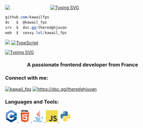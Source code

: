 <a href="https://git.io/typing-svg"><img src="https://readme-typing-svg.demolab.com?font=Fira+Code&pause=1000&color=F70000&width=435&lines=kawail_fps+|+Le+fan+de+b%C3%A9b%C3%A9+yoda" alt="Typing SVG" /></a>
<img align="left" src="https://cdn.discordapp.com/attachments/1408176612125577280/1410402170028822759/51339-babyyoda-christmas.png?ex=68b0e2e1&is=68af9161&hm=bed5935f7cd4f17215b80d88786a4653fdf25d8fd0e941ed085b9fb9ce1add0e&" width="147"/>
```csharp
github.com/kawailfps
dc   $  @kawail_fps
srv  $  dsc.gg/theredghjuvan
web  $  sexxy.lol/kawail_fps
```
![](https://komarev.com/ghpvc/?username=kawailfps) [![TypeScript](https://badges.frapsoft.com/typescript/love/typescript.svg?v=101)](https://github.com/ellerbrock/typescript-badges/) 

[![Typing SVG](https://readme-typing-svg.demolab.com?font=Fira+Code&pause=1000&color=00F747&width=435&lines=Hi+my+fake+name+is+kawail+i'm+developer+;and+i+love+baby+yoda+i'm+coding+;on+java+script+html+python+and+more)](https://git.io/typing-svg)

<h3 align="center">A passionate frontend developer from France</h3>

<h3 align="left">Connect with me:</h3>
<p align="left">
<a href="https://www.youtube.com/c/kawail_fps" target="blank"><img align="center" src="https://raw.githubusercontent.com/rahuldkjain/github-profile-readme-generator/master/src/images/icons/Social/youtube.svg" alt="kawail_fps" height="30" width="40" /></a>
<a href="https://dsc.gg/theredghjuvan" target="blank"><img align="center" src="https://raw.githubusercontent.com/rahuldkjain/github-profile-readme-generator/master/src/images/icons/Social/discord.svg" alt="https://dsc.gg/theredghjuvan" height="30" width="40" /></a>
</p>

<h3 align="left">Languages and Tools:</h3>
<p align="left"> <a href="https://www.w3schools.com/cpp/" target="_blank" rel="noreferrer"> <img src="https://raw.githubusercontent.com/devicons/devicon/master/icons/cplusplus/cplusplus-original.svg" alt="cplusplus" width="40" height="40"/> </a> <a href="https://www.w3.org/html/" target="_blank" rel="noreferrer"> <img src="https://raw.githubusercontent.com/devicons/devicon/master/icons/html5/html5-original-wordmark.svg" alt="html5" width="40" height="40"/> </a> <a href="https://www.java.com" target="_blank" rel="noreferrer"> <img src="https://raw.githubusercontent.com/devicons/devicon/master/icons/java/java-original.svg" alt="java" width="40" height="40"/> </a> <a href="https://developer.mozilla.org/en-US/docs/Web/JavaScript" target="_blank" rel="noreferrer"> <img src="https://raw.githubusercontent.com/devicons/devicon/master/icons/javascript/javascript-original.svg" alt="javascript" width="40" height="40"/> </a> <a href="https://www.python.org" target="_blank" rel="noreferrer"> <img src="https://raw.githubusercontent.com/devicons/devicon/master/icons/python/python-original.svg" alt="python" width="40" height="40"/> </a> </p>

